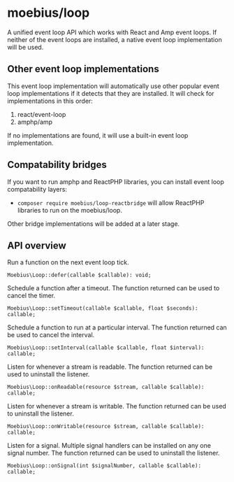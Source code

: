 moebius/loop
============

A unified event loop API which works with React and Amp event loops. If neither
of the event loops are installed, a native event loop implementation will be used.

Other event loop implementations
--------------------------------

This event loop implementation will automatically use other popular event loop
implementations if it detects that they are installed. It will check for
implementations in this order:

 1. react/event-loop
 2. amphp/amp

If no implementations are found, it will use a built-in event loop implementation.

Compatability bridges
---------------------

If you want to run amphp and ReactPHP libraries, you can install event loop compatability
layers:

 * `composer require moebius/loop-reactbridge` will allow ReactPHP libraries to run
   on the moebius/loop.

Other bridge implementations will be added at a later stage.


API overview
------------

Run a function on the next event loop tick.

```
Moebius\Loop::defer(callable $callable): void;
```

Schedule a function after a timeout. The function returned can be used to cancel
the timer.

```
Moebius\Loop::setTimeout(callable $callable, float $seconds): callable;
```

Schedule a function to run at a particular interval. The function returned can
be used to cancel the interval.

```
Moebius\Loop::setInterval(callable $callable, float $interval): callable;
```

Listen for whenever a stream is readable. The function returned can be used to
uninstall the listener.

```
Moebius\Loop::onReadable(resource $stream, callable $callable): callable;
```

Listen for whenever a stream is writable. The function returned can be used to
uninstall the listener.

```
Moebius\Loop::onWritable(resource $stream, callable $callable): callable;
```

Listen for a signal. Multiple signal handlers can be installed on any one signal number.
The function returned can be used to uninstall the listener.

```
Moebius\Loop::onSignal(int $signalNumber, callable $callable): callable;
```
